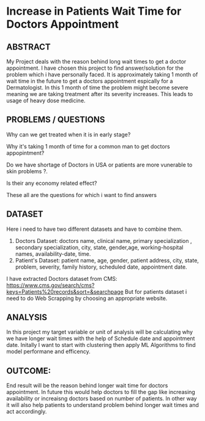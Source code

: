  # Increase in Patients Wait Time  for Doctors Appointment
  
  ## ABSTRACT
   My Project deals with the reason behind long wait times to get a doctor appointment. I have chosen this project to find answer/solution for the problem which i have personally faced. It is approximately taking 1 month of wait time in the future to get a doctors appointment espically for a Dermatologist. In this 1 month of time the problem might become severe meaning we are taking treatment after its severity increases. This leads to usage of heavy dose medicine. 
   
   ## PROBLEMS / QUESTIONS 
   Why can we get treated when it is in early stage? 
   
   Why it's taking 1 month of time for a common man to get doctors appopintment?
   
   Do we have shortage of Doctors in USA or patients are more vunerable to skin problems ?.
   
   Is their any economy related effect?
   
   These all are the questions for which i want to find answers
   
   ## DATASET
   Here i need to have two different datasets and have to combine them.
   
   1. Doctors Dataset: doctors name, clinical name, primary specialization , secondary specialization, city, state, gender,age, working-hospital names, availability-date, time.
   2. Patient's Dataset: patient name, age, gender, patient address, city, state, problem, severity, family history, scheduled date, appointment date.
  
  I have extracted Doctors dataset from CMS: https://www.cms.gov/search/cms?keys=Patients%20records&sort=&searchpage 
  But for patients dataset i need to do Web Scrapping by choosing an appropriate website. 
  ## ANALYSIS
  In this project my target variable or unit of analysis will be calculating why we have longer wait times with the help of Schedule date and appointment date.
  Initally I want to start with clustering then apply ML Algorithms to find model performane and efficency.
  
  ## OUTCOME:
  End result will be the reason behind longer wait time for doctors appointment. In future this would help doctors to fill the gap like increasing availability or increaisng doctors based on number of patients. In other way it will also help patients to understand problem behind longer wait times and act accordingly.  
    
   
    
    
